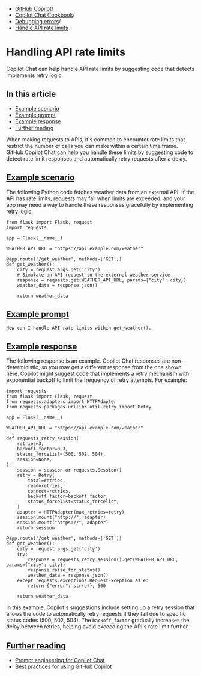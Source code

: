   * [GitHub Copilot](https://docs.github.com/en/copilot "GitHub Copilot")/
  * [Copilot Chat Cookbook](https://docs.github.com/en/copilot/copilot-chat-cookbook "Copilot Chat Cookbook")/
  * [Debugging errors](https://docs.github.com/en/copilot/copilot-chat-cookbook/debugging-errors "Debugging errors")/
  * [Handle API rate limits](https://docs.github.com/en/copilot/copilot-chat-cookbook/debugging-errors/handling-api-rate-limits "Handle API rate limits")


# Handling API rate limits
Copilot Chat can help handle API rate limits by suggesting code that detects implements retry logic.
## In this article
  * [Example scenario](https://docs.github.com/en/copilot/copilot-chat-cookbook/debugging-errors/handling-api-rate-limits#example-scenario)
  * [Example prompt](https://docs.github.com/en/copilot/copilot-chat-cookbook/debugging-errors/handling-api-rate-limits#example-prompt)
  * [Example response](https://docs.github.com/en/copilot/copilot-chat-cookbook/debugging-errors/handling-api-rate-limits#example-response)
  * [Further reading](https://docs.github.com/en/copilot/copilot-chat-cookbook/debugging-errors/handling-api-rate-limits#further-reading)


When making requests to APIs, it's common to encounter rate limits that restrict the number of calls you can make within a certain time frame. GitHub Copilot Chat can help you handle these limits by suggesting code to detect rate limit responses and automatically retry requests after a delay.
## [Example scenario](https://docs.github.com/en/copilot/copilot-chat-cookbook/debugging-errors/handling-api-rate-limits#example-scenario)
The following Python code fetches weather data from an external API. If the API has rate limits, requests may fail when limits are exceeded, and your app may need a way to handle these responses gracefully by implementing retry logic.
```
from flask import Flask, request
import requests

app = Flask(__name__)

WEATHER_API_URL = "https://api.example.com/weather"

@app.route('/get_weather', methods=['GET'])
def get_weather():
    city = request.args.get('city')
    # Simulate an API request to the external weather service
    response = requests.get(WEATHER_API_URL, params={"city": city})
    weather_data = response.json()

    return weather_data

```

## [Example prompt](https://docs.github.com/en/copilot/copilot-chat-cookbook/debugging-errors/handling-api-rate-limits#example-prompt)
`How can I handle API rate limits within get_weather().`
## [Example response](https://docs.github.com/en/copilot/copilot-chat-cookbook/debugging-errors/handling-api-rate-limits#example-response)
The following response is an example. Copilot Chat responses are non-deterministic, so you may get a different response from the one shown here.
Copilot might suggest code that implements a retry mechanism with exponential backoff to limit the frequency of retry attempts.
For example:
```
import requests
from flask import Flask, request
from requests.adapters import HTTPAdapter
from requests.packages.urllib3.util.retry import Retry

app = Flask(__name__)

WEATHER_API_URL = "https://api.example.com/weather"

def requests_retry_session(
    retries=3,
    backoff_factor=0.3,
    status_forcelist=(500, 502, 504),
    session=None,
):
    session = session or requests.Session()
    retry = Retry(
        total=retries,
        read=retries,
        connect=retries,
        backoff_factor=backoff_factor,
        status_forcelist=status_forcelist,
    )
    adapter = HTTPAdapter(max_retries=retry)
    session.mount("http://", adapter)
    session.mount("https://", adapter)
    return session

@app.route('/get_weather', methods=['GET'])
def get_weather():
    city = request.args.get('city')
    try:
        response = requests_retry_session().get(WEATHER_API_URL, params={"city": city})
        response.raise_for_status()
        weather_data = response.json()
    except requests.exceptions.RequestException as e:
        return {"error": str(e)}, 500

    return weather_data

```

In this example, Copilot's suggestions include setting up a retry session that allows the code to automatically retry requests if they fail due to specific status codes (500, 502, 504). The `backoff_factor` gradually increases the delay between retries, helping avoid exceeding the API's rate limit further.
## [Further reading](https://docs.github.com/en/copilot/copilot-chat-cookbook/debugging-errors/handling-api-rate-limits#further-reading)
  * [Prompt engineering for Copilot Chat](https://docs.github.com/en/copilot/using-github-copilot/prompt-engineering-for-github-copilot)
  * [Best practices for using GitHub Copilot](https://docs.github.com/en/copilot/using-github-copilot/best-practices-for-using-github-copilot)


